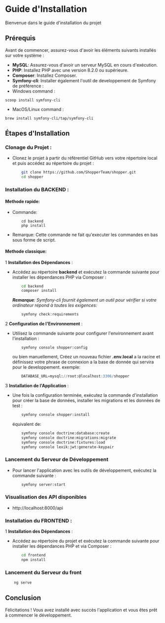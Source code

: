 # Guide d'Installation

Bienvenue dans le guide d'installation du projet

## Prérequis

Avant de commencer, assurez-vous d'avoir les éléments suivants installés sur votre système :

- **MySQL**: Assurez-vous d'avoir un serveur MySQL en cours d'exécution.
- **PHP**: Installez PHP avec une version 8.2.0 ou supérieure.
- **Composer**: Installez Composer.
- **Symfony-cli**: Installer également l'outil de developpement de Symfony de préférence :
- Windows command :
```
scoop install symfony-cli
```
- MacOS/Linux command : 
```
brew install symfony-cli/tap/symfony-cli
```

## Étapes d'Installation

### **Clonage du Projet** :
   - Clonez le projet à partir du référentiel GitHub vers votre répertoire local et puis accédez au répertoire du projet :

        ```bash
            git clone https://github.com/ShopperTeam/shopper.git
            cd shopper
        ```

### **Installation du BACKEND** :

#### Methode rapide:
*   Commande:
    ```pwsh
        cd backend
        php install
    ```
*   Remarque: Cette commande ne fait qu'executer les commandes en bas sous forme de script.


#### Methode classique:

1   **Installation des Dépendances** :

-   Accédez au répertoire **backend** et exécutez la commande suivante pour installer les dépendances PHP via Composer :
    ```bash
        cd backend
        composer install
    ```
    <i>**Remarque**: Symfony-cli fournit également un outil pour vérifier si votre ordinateur répond à toutes les exigences:</i>
    ```bash
        symfony check:requirements
    ```
2  **Configuration de l'Environnement** :

-   Utilisez la commande suivante pour configurer l'environnement avant l'installation :
    ```pwsh
        symfony console shopper:config
    ```
    ou bien manuellement, Créez un nouveau fichier **.env.local** a la racine et définissez votre phrase de connexion a la base de donnée qui servira pour le developpement.
    exemple:
    ```sql
        DATABASE_URL=mysql://root:@localhost:3306/shopper
    ```
3  **Installation de l'Application** :

-   Une fois la configuration terminée, exécutez la commande d'installation pour créer la base de données, installer les migrations et les données de test :
    ```bash
        symfony console shopper:install
    ```
    équivalent de:
    ```bash
        symfony console doctrine:database:create
        symfony console doctrine:migrations:migrate
        symfony console doctrine:fixtures:load
        symfony console lexik:jwt:generate-keypair
    ```
    


### Lancement du Serveur de Développement

-   Pour lancer l'application avec les outils de développement, exécutez la commande suivante :
    ```bash
        symfony server:start
    ```

### Visualisation des API disponibles
<!-- //TODO depuis la mise en place de l'authentification est ce toujours possible de visualiser l'api. -->
-   http://localhost:8000/api


### **Installation du FRONTEND** : 

1   **Installation des Dépendances** :

-   Accédez au répertoire du projet et exécutez la commande suivante pour installer les dépendances PHP et via Composer :
    ```bash
        cd frontend
        npm install
    ```

### Lancement du Serveur du front 

```bash
    ng serve
```


<!-- //TODO Angular ne semble pas utiliser les fichier .env pour gérer ces variables d'environnement. -->

<!-- 2  **Configuration de l'Environnement** :
-   Faites une copie du fichier **.env.example**, renommez le nouveau fichier en **.env.local**, puis remplissez les variables qui s'y trouvent avec vos propres variables d'environnement. -->

## Conclusion

Félicitations ! Vous avez installé avec succès l'application et vous êtes prêt à commencer le développement.
